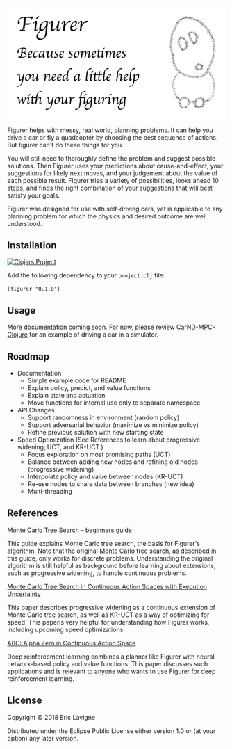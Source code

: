 ![Figurer: Sometimes you need a little help with your figuring](https://github.com/ericlavigne/figurer/raw/master/doc/images/figurer.png)

Figurer helps with messy, real world, planning problems. It can help
you drive a car or fly a quadcopter by choosing the best sequence
of actions. But figurer can't do these things for you.

You will still need to thoroughly define the problem and suggest possible
solutions. Then Figurer uses your predictions about cause-and-effect, your
suggestions for likely next moves, and your judgement about the value of
each possible result. Figurer tries a variety of possibilities,
looks ahead 10 steps, and finds the right combination of your suggestions
that will best satisfy your goals.

Figurer was designed for use with self-driving cars, yet is applicable
to any planning problem for which the physics and desired outcome are
well understood.

## Installation

[![Clojars Project](https://img.shields.io/clojars/v/figurer.svg)](https://clojars.org/figurer)

Add the following dependency to your `project.clj` file:

    [figurer "0.1.0"]

## Usage

More documentation coming soon. For now, please review
[CarND-MPC-Clojure](https://github.com/ericlavigne/CarND-MPC-Clojure)
for an example of driving a car in a simulator.

## Roadmap

- Documentation
  - Simple example code for README
  - Explain policy, predict, and value functions
  - Explain state and actuation
  - Move functions for internal use only to separate namespace
- API Changes
  - Support randomness in environment (random policy)
  - Support adversarial behavior (maximize vs minimize policy)
  - Refine previous solution with new starting state
- Speed Optimization (See References to learn about progressive widening, UCT, and KR-UCT.)
  - Focus exploration on most promising paths (UCT)
  - Balance between adding new nodes and refining old nodes (progressive widening)
  - Interpolate policy and value between nodes (KR-UCT)
  - Re-use nodes to share data between branches (new idea)
  - Multi-threading

## References

[Monte Carlo Tree Search – beginners guide](https://int8.io/monte-carlo-tree-search-beginners-guide/)

This guide explains Monte Carlo tree search, the basis for Figurer's algorithm. Note that
the original Monte Carlo tree search, as described in this guide, only works for discrete
problems. Understanding the original algorithm is still helpful as background before
learning about extensions, such as progressive widening, to handle continuous problems.

[Monte Carlo Tree Search in Continuous Action Spaces with Execution Uncertainty](https://github.com/ericlavigne/figurer/blob/master/doc/ijcai-16-104.pdf)

This paper describes progressive widening as a continuous extension of Monte Carlo tree
search, as well as KR-UCT as a way of optimizing for speed. This paperis very helpful for
understanding how Figurer works, including upcoming speed optimizations.

[A0C: Alpha Zero in Continuous Action Space](https://github.com/ericlavigne/figurer/blob/master/doc/arxiv-1805-09613.pdf)

Deep reinforcement learning combines a planner like Figurer with neural network-based
policy and value functions. This paper discusses such applications and is relevant to
anyone who wants to use Figurer for deep reinforcement learning.

## License

Copyright © 2018 Eric Lavigne

Distributed under the Eclipse Public License either version 1.0 or (at
your option) any later version.
